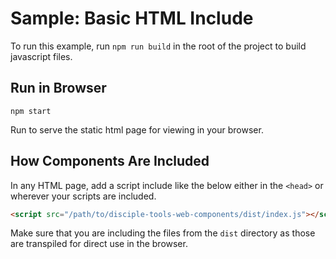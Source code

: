 # Sample: Basic HTML Include

To run this example, run `npm run build` in the root of the project to build javascript files.

## Run in Browser

```
npm start
```

Run to serve the static html page for viewing in your browser.

## How Components Are Included

In any HTML page, add a script include like the below either in the `<head>` or wherever your scripts are included.

```html
<script src="/path/to/disciple-tools-web-components/dist/index.js"></script>
```

Make sure that you are including the files from the `dist` directory as those are transpiled for direct use in the browser.
